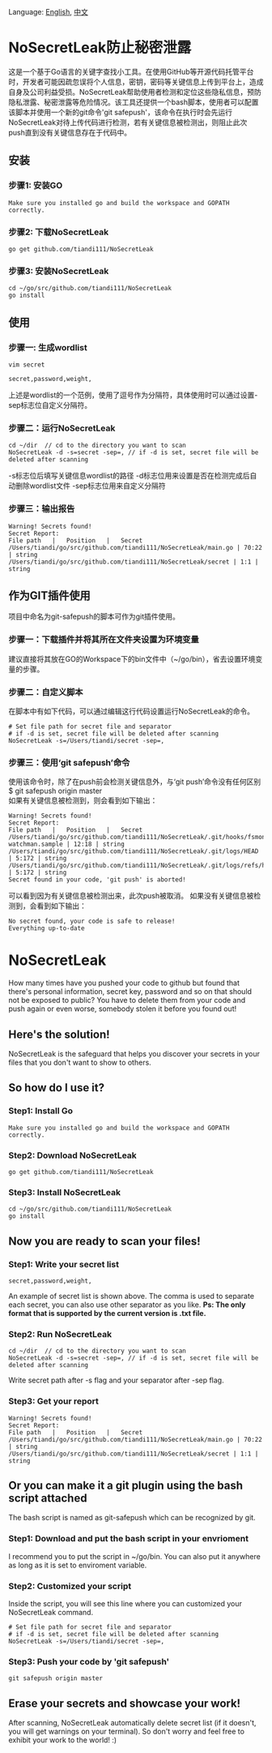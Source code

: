Language: [English](#NoSecretLeak), [中文](#NoSecretLeak防止秘密泄露)
# NoSecretLeak防止秘密泄露
这是一个基于Go语言的关键字查找小工具。在使用GitHub等开源代码托管平台时，开发者可能因疏忽误将个人信息，密钥，密码等关键信息上传到平台上，造成自身及公司利益受损。NoSecretLeak帮助使用者检测和定位这些隐私信息，预防隐私泄露、秘密泄露等危险情况。该工具还提供一个bash脚本，使用者可以配置该脚本并使用一个新的git命令'git safepush'，该命令在执行时会先运行NoSecretLeak对待上传代码进行检测，若有关键信息被检测出，则阻止此次push直到没有关键信息存在于代码中。

## 安装
### 步骤1: 安装GO
    Make sure you installed go and build the workspace and GOPATH correctly.
### 步骤2: 下载NoSecretLeak
    go get github.com/tiandi111/NoSecretLeak
### 步骤3: 安装NoSecretLeak
    cd ~/go/src/github.com/tiandi111/NoSecretLeak
    go install
    
## 使用
### 步骤一: 生成wordlist
    vim secret
    
    secret,password,weight,
上述是wordlist的一个范例，使用了逗号作为分隔符，具体使用时可以通过设置-sep标志位自定义分隔符。
### 步骤二：运行NoSecretLeak
    cd ~/dir  // cd to the directory you want to scan
    NoSecretLeak -d -s=secret -sep=, // if -d is set, secret file will be deleted after scanning
-s标志位后填写关键信息wordlist的路径
-d标志位用来设置是否在检测完成后自动删除wordlist文件
-sep标志位用来自定义分隔符
### 步骤三：输出报告
    Warning! Secrets found!
    Secret Report:
    File path   |   Position   |   Secret
    /Users/tiandi/go/src/github.com/tiandi111/NoSecretLeak/main.go | 70:22 | string
    /Users/tiandi/go/src/github.com/tiandi111/NoSecretLeak/secret | 1:1 | string

## 作为GIT插件使用
项目中命名为git-safepush的脚本可作为git插件使用。
### 步骤一：下载插件并将其所在文件夹设置为环境变量
建议直接将其放在GO的Workspace下的bin文件中（~/go/bin），省去设置环境变量的步骤。
### 步骤二：自定义脚本
在脚本中有如下代码，可以通过编辑这行代码设置运行NoSecretLeak的命令。

    # Set file path for secret file and separator
    # if -d is set, secret file will be deleted after scanning
    NoSecretLeak -s=/Users/tiandi/secret -sep=,
    
### 步骤三：使用‘git safepush’命令
使用该命令时，除了在push前会检测关键信息外，与‘git push’命令没有任何区别
    $ git safepush origin master    
如果有关键信息被检测到，则会看到如下输出：

    Warning! Secrets found!
    Secret Report: 
    File path   |   Position   |   Secret
    /Users/tiandi/go/src/github.com/tiandi111/NoSecretLeak/.git/hooks/fsmonitor-watchman.sample | 12:18 | string
    /Users/tiandi/go/src/github.com/tiandi111/NoSecretLeak/.git/logs/HEAD | 5:172 | string
    /Users/tiandi/go/src/github.com/tiandi111/NoSecretLeak/.git/logs/refs/heads/master | 5:172 | string
    Secret found in your code, 'git push' is aborted!

可以看到因为有关键信息被检测出来，此次push被取消。
如果没有关键信息被检测到，会看到如下输出：
    
    No secret found, your code is safe to release!
    Everything up-to-date


# NoSecretLeak
How many times have you pushed your code to github but found that there's personal information, secret key, password and so on
that should not be exposed to public? You have to delete them from your code and push again or even worse, somebody stolen it before
you found out!

## Here's the solution!
NoSecretLeak is the safeguard that helps you discover your secrets in your files that you don't want to show to others.

## So how do I use it?
### Step1: Install Go 
    Make sure you installed go and build the workspace and GOPATH correctly.
### Step2: Download NoSecretLeak
    go get github.com/tiandi111/NoSecretLeak
### Step3: Install NoSecretLeak
    cd ~/go/src/github.com/tiandi111/NoSecretLeak
    go install
## Now you are ready to scan your files!
### Step1: Write your secret list
    secret,password,weight,
An example of secret list is shown above. The comma is used to separate each secret, you can also use other separator as you like.
**Ps: The only format that is supported by the current version is .txt file.**
### Step2: Run NoSecretLeak
    cd ~/dir  // cd to the directory you want to scan
    NoSecretLeak -d -s=secret -sep=, // if -d is set, secret file will be deleted after scanning
Write secret path after -s flag and your separator after -sep flag.
### Step3: Get your report 
    Warning! Secrets found!
    Secret Report:
    File path   |   Position   |   Secret
    /Users/tiandi/go/src/github.com/tiandi111/NoSecretLeak/main.go | 70:22 | string
    /Users/tiandi/go/src/github.com/tiandi111/NoSecretLeak/secret | 1:1 | string
## Or you can make it a git plugin using the bash script attached
The bash script is named as git-safepush which can be recognized by git. 
### Step1: Download and put the bash script in your envrioment
I recommend you to put the script in ~/go/bin. You can also put it anywhere as long as it is set to enviroment variable.
### Step2: Customized your script
Inside the script, you will see this line where you can customized your NoSecretLeak command.

    # Set file path for secret file and separator
    # if -d is set, secret file will be deleted after scanning
    NoSecretLeak -s=/Users/tiandi/secret -sep=,
    
### Step3: Push your code by 'git safepush'
    git safepush origin master
## Erase your secrets and showcase your work!
After scanning, NoSecretLeak automatically delete secret list (if it doesn't, you will get warnings on your terminal). So don't worry and feel free to exhibit your work to the world!
    :)
